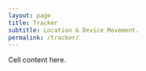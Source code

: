 ```yaml
---
layout: page
title: Tracker
subtitle: Location & Device Movement.
permalink: /tracker/
---
```


Cell content here.